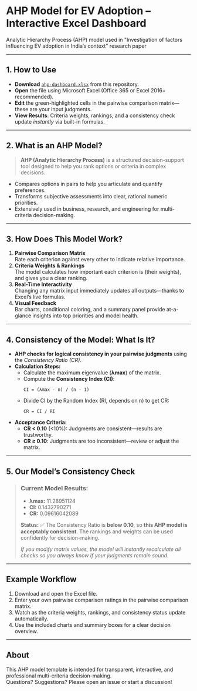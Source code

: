 # AHP Model for EV Adoption – Interactive Excel Dashboard
Analytic Hierarchy Process (AHP) model used in "Investigation of factors influencing EV adoption in India’s context" research paper

---

## 1. How to Use

- **Download** [`ahp-dashboard.xlsx`](docs/Dynamic_AHP_model.xlsx) from this repository.
- **Open** the file using Microsoft Excel (Office 365 or Excel 2016+ recommended).
- **Edit** the green-highlighted cells in the pairwise comparison matrix—these are your input judgments.
- **View Results**: Criteria weights, rankings, and a consistency check update *instantly* via built-in formulas.

---

## 2. What is an AHP Model?

> **AHP (Analytic Hierarchy Process)** is a structured decision-support tool designed to help you rank options or criteria in complex decisions.
- Compares options in pairs to help you articulate and quantify preferences.
- Transforms subjective assessments into clear, rational numeric priorities.
- Extensively used in business, research, and engineering for multi-criteria decision-making.

---

## 3. How Does This Model Work?

1. **Pairwise Comparison Matrix**  
   Rate each criterion against every other to indicate relative importance.
2. **Criteria Weights & Rankings**  
   The model calculates how important each criterion is (their weights), and gives you a clear ranking.
3. **Real-Time Interactivity**  
   Changing any matrix input immediately updates all outputs—thanks to Excel’s live formulas.
4. **Visual Feedback**  
   Bar charts, conditional coloring, and a summary panel provide at-a-glance insights into top priorities and model health.

---

## 4. Consistency of the Model: What Is It?

- **AHP checks for logical consistency in your pairwise judgments** using the _Consistency Ratio (CR)_.
- **Calculation Steps:**
  - Calculate the maximum eigenvalue (**λmax**) of the matrix.
  - Compute the **Consistency Index (CI)**:
    ```
    CI = (λmax - n) / (n - 1)
    ```
  - Divide CI by the Random Index (RI, depends on n) to get CR:
    ```
    CR = CI / RI
    ```
- **Acceptance Criteria:**
  - **CR < 0.10** (<10%): Judgments are consistent—results are trustworthy.
  - **CR ≥ 0.10**: Judgments are too inconsistent—review or adjust the matrix.

---

## 5. Our Model’s Consistency Check

> ### Current Model Results:
> - **λmax:** 11.28951124
> - **CI:** 0.1432790271
> - **CR:** 0.09616042089
>
> **Status:** ✅ The Consistency Ratio is **below 0.10**, so **this AHP model is acceptably consistent**. The rankings and weights can be used confidently for decision-making.
>
> *If you modify matrix values, the model will instantly recalculate all checks so you always know if your judgments remain sound.*

---

## Example Workflow

1. Download and open the Excel file.
2. Enter your own pairwise comparison ratings in the pairwise comparison matrix.
3. Watch as the criteria weights, rankings, and consistency status update automatically.
4. Use the included charts and summary boxes for a clear decision overview.

---


## About

This AHP model template is intended for transparent, interactive, and professional multi-criteria decision-making.  
Questions? Suggestions? Please open an issue or start a discussion!

